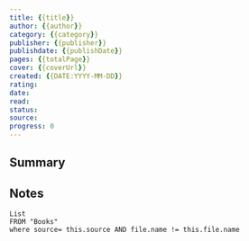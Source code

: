 ```yaml
---
title: {{title}} 
author: {{author}}
category: {{category}}
publisher: {{publisher}}
publishdate: {{publishDate}}
pages: {{totalPage}}
cover: {{coverUrl}}
created: {{DATE:YYYY-MM-DD}}
rating:
date:
read:
status:
source:
progress: 0
---
```

## Summary


## Notes
```dataview
List 
FROM "Books"
where source= this.source AND file.name != this.file.name
```